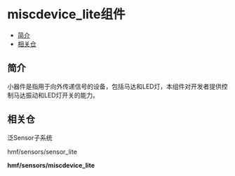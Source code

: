 # miscdevice\_lite组件<a name="ZH-CN_TOPIC_0000001130675747"></a>

-   [简介](#section203661231192714)
-   [相关仓](#section539917374284)

## 简介<a name="section203661231192714"></a>

小器件是指用于向外传递信号的设备，包括马达和LED灯，本组件对开发者提供控制马达振动和LED灯开关的能力。

## 相关仓<a name="section539917374284"></a>

泛Sensor子系统

hmf/sensors/sensor\_lite

**hmf/sensors/miscdevice\_lite**

